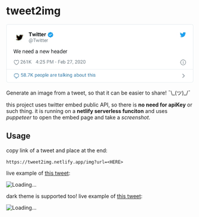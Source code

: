 # tweet2img


![Loading...](/assets/header.jpeg)

Generate an image from a tweet, so that it can be easier to share! ¯\\\_(ツ)_/¯

this project uses twitter embed public API, so there is **no need for apiKey** or such thing. it is running on a **netlify serverless funciton** and uses *puppeteer* to open the embed page and take a *screenshot*.

## Usage

copy link of a tweet and place at the end:

```
https://tweet2img.netlify.app/img?url=<HERE>
```

live example of [this tweet](https://twitter.com/Mehdi70501002/status/1262117721090785280):

![Loading...](https://tweet2img.netlify.app/img?url=https://twitter.com/Mehdi70501002/status/1262117721090785280)

dark theme is supported too! live example of [this tweet](https://twitter.com/fermatslibrary/status/1271069698088632321?s=19):

![Loading...](https://tweet2img.netlify.app/img?theme=dark&url=https://twitter.com/fermatslibrary/status/1271069698088632321?s=19)

